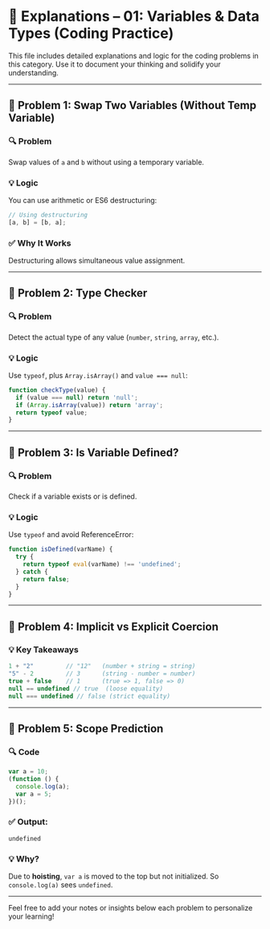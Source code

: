 
# 📘 Explanations – 01: Variables & Data Types (Coding Practice)

This file includes detailed explanations and logic for the coding problems in this category. Use it to document your thinking and solidify your understanding.

---

## 🧠 Problem 1: Swap Two Variables (Without Temp Variable)

### 🔍 Problem
Swap values of `a` and `b` without using a temporary variable.

### 💡 Logic
You can use arithmetic or ES6 destructuring:

```js
// Using destructuring
[a, b] = [b, a];
```

### ✅ Why It Works
Destructuring allows simultaneous value assignment.

---

## 🧠 Problem 2: Type Checker

### 🔍 Problem
Detect the actual type of any value (`number`, `string`, `array`, etc.).

### 💡 Logic
Use `typeof`, plus `Array.isArray()` and `value === null`:

```js
function checkType(value) {
  if (value === null) return 'null';
  if (Array.isArray(value)) return 'array';
  return typeof value;
}
```

---

## 🧠 Problem 3: Is Variable Defined?

### 🔍 Problem
Check if a variable exists or is defined.

### 💡 Logic
Use `typeof` and avoid ReferenceError:

```js
function isDefined(varName) {
  try {
    return typeof eval(varName) !== 'undefined';
  } catch {
    return false;
  }
}
```

---

## 🧠 Problem 4: Implicit vs Explicit Coercion

### 💡 Key Takeaways
```js
1 + "2"         // "12"   (number + string = string)
"5" - 2         // 3      (string - number = number)
true + false    // 1      (true => 1, false => 0)
null == undefined // true  (loose equality)
null === undefined // false (strict equality)
```

---

## 🧠 Problem 5: Scope Prediction

### 🔍 Code
```js
var a = 10;
(function () {
  console.log(a);
  var a = 5;
})();
```

### ✅ Output:
`undefined`

### 💡 Why?
Due to **hoisting**, `var a` is moved to the top but not initialized. So `console.log(a)` sees `undefined`.

---

Feel free to add your notes or insights below each problem to personalize your learning!
